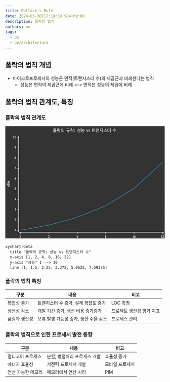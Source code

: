 ```yaml
---
title: Pollack's Rule
date: 2024-05-30T17:10:58.984+09:00
description: 폴락의 법칙
authors: me
tags:
  - pe
  - pe/architecture
---
```


## 폴락의 법칙 개념

- 마이크로프로세서의 성능은 면적(트랜지스터 수)의 제곱근과 비례한다는 법칙
  - 성능은 면적의 제곱근에 비례 <-> 면적은 성능의 제곱에 비례

## 폴락의 법칙 관계도, 특징

### 폴락의 법칙 관계도

![폴락의 법칙](/img/pe/pollack.webp)

```text
xychart-beta
  title "폴락의 규칙: 성능 vs 트랜지스터 수"
  x-axis [1, 2, 4, 8, 16, 32]
  y-axis "성능" 1 --> 10
  line [1, 1.5, 2.25, 3.375, 5.0625, 7.59375]
```

### 폴락의 법칙 특징

| 구분          | 내용                                  | 비고                      |
| ------------- | ------------------------------------- | ------------------------- |
| 복잡성 증가   | 트랜지스터 수 증가, 설계 복잡도 증가  | LOC 측정                  |
| 생산성 감소   | 개발 기간 증가, 생산 비용 증가증가    | 프로젝트 생산성 평가 지표 |
| 품질과 생산성 | 오류 발생 가능성 증가, 생산 수율 감소 | 프로세스 관리             |

### 폴락의 법칙으로 인한 프로세서 발전 동향

| 구분               | 내용                         | 비고            |
| ------------------ | ---------------------------- | --------------- |
| 멀티코어 프로세스  | 분할, 병렬처리 프로세스 개발 | 효율성 증가     |
| 에너지 효율성      | 저전력 프로세서 개발         | 모바일 프로세서 |
| 연산 가능한 메모리 | 메모리에서 연산 처리         | PIM             |

